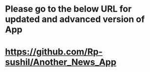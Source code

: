 # Please go to the below URL for updated and advanced version of App
# https://github.com/Rp-sushil/Another_News_App


